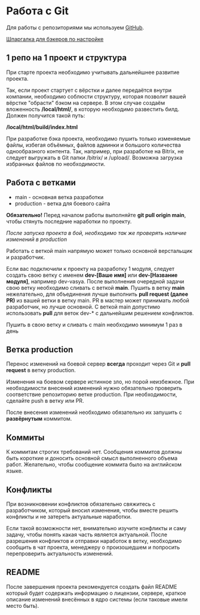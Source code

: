 # Работа с Git

Для работы с репозиториями мы используем [GitHub](https://github.com).

[Шпаргалка для бэкеров по настройке](24_git_install.md)

## 1 репо на 1 проект и структура

При старте проекта необходимо учитывать дальнейшнее развитие проекта. 

Так, если проект стартует с вёрстки и далее передаётся внутри компании, необходимо соблюсти структуру, которая позволит вашей вёрстке "обрасти" бэком на сервере. В этом случае создаём вложенность **/local/html/**, в которую необходимо развестить билд. Должен получится такой путь:

**/local/html/build/index.html**

При разработке бэка проекта, необходимо пушить только изменяемые файлы, избегая объёмных, файлов админки и большого количества однообразного контента. Так, например, при разработке на Bitrix, не следует выгружать в Git папки /bitrix/ и /upload/. Возможна загрузка избранных файлов по необходимости.

## Работа с ветками

* main - основная ветка разработки
* production - ветка для боевого сайта

**Обязательно!** Перед началом работы выполняйте **git pull origin main**, чтобы стянуть последние наработки по проекту.

_После запуска проекта в бой, необходимо так же проверять наличие изменений в production_

Работать с веткой main напрямую может только основной верстальщик и разработчик. 

Если вас подключили к проекту на разработку 1 модуля, следует создать свою ветку с именем **dev-[Ваше имя]** или **dev-[Название модуля]**, например dev-vasya. После выполнения очередной задачи свою ветку необходимо сливать с веткой **main**. Пушить в ветку **main** нежелательно, для объединения лучше выполнить **pull request (далее PR)** из вашей ветки в ветку main. PR в мастер может принимать любой разработчик, но лучше основной. С веткой main допустимо использовать **pull** для веток dev-* с дальнейшим решением конфликтов.

Пушить в свою ветку и сливать с main необходимо минимум 1 раз в день


## Ветка production

Перенос изменений на боевой сервер **всегда** проходит через Git и **pull request** в ветку production.

Изменения на боевом сервере истинное зло, но порой неизбежное. При необходимости внесений изменений нужно обязательно проверить соответствие репозиторию ветке production. При необходимости, сделайте push в ветку или PR.

После внесения изменений необходимо обязательно их запушить с **развёрнутым** коммитом.

## Коммиты

К коммитам строгих требований нет. Сообщения коммитов должны быть короткие и доносить основной смысл выполненного объема работ. Желательно, чтобы сообщение коммита было на английском языке.

## Конфликты

При возникновении конфликтов обязательно свяжитесь с разработчиком, который вносил изменения, чтобы вместе решить конфликты и не затереть актуальные наработки.

Если такой возможности нет, внимательно изучите конфликты и саму задачу, чтобы понять какая часть является актуальной. После разрешения конфликтов и отправки наработок в ветку, необходимо сообщить в чат проекта, менеджеру о произошедшем и попросить перепроверить актуальность изменений.

## README
После завершения проекта рекомендуется создать файл README который будет содержать информацию о лицензии, сервере, краткое описание изменений внесённых в ядро системы (если таковые имели место быть). 


